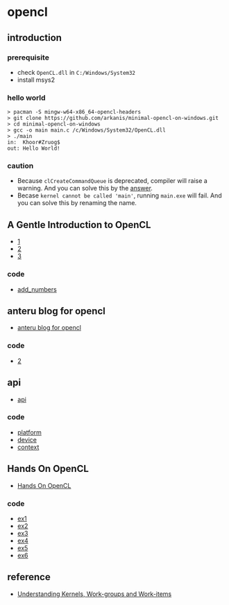 # opencl

## introduction

### prerequisite

- check `OpenCL.dll` in `C:/Windows/System32`
- install msys2

### hello world

```
> pacman -S mingw-w64-x86_64-opencl-headers
> git clone https://github.com/arkanis/minimal-opencl-on-windows.git
> cd minimal-opencl-on-windows
> gcc -o main main.c /c/Windows/System32/OpenCL.dll
> ./main
in:  Khoor#Zruog$
out: Hello World!
```

### caution

- Because `clCreateCommandQueue` is deprecated, compiler will raise a warning. And you can solve this by the [answer](https://stackoverflow.com/a/28500846/5772365).
- Becase `kernel cannot be called 'main'`, running `main.exe` will fail. And you can solve this by renaming the name.

## A Gentle Introduction to OpenCL

- [1](http://www.drdobbs.com/parallel/a-gentle-introduction-to-opencl/231002854)
- [2](http://www.drdobbs.com/parallel/a-gentle-introduction-to-opencl/231002854?pgno=2)
- [3](http://www.drdobbs.com/parallel/a-gentle-introduction-to-opencl/231002854?pgno=3)

### code

- [add_numbers](https://github.com/gaoxinge/something/tree/master/opencl/A%20Gentle%20Introduction%20to%20OpenCL/add_numbers)

## anteru blog for opencl

- [anteru blog for opencl](https://anteru.net/blog/tags/opencl/)

### code

- [2](https://github.com/gaoxinge/something/tree/master/opencl/anteru%20blog%20for%20opencl/2)

## api

- [api](https://www.khronos.org/registry/OpenCL/)

### code

- [platform](https://github.com/gaoxinge/something/tree/master/opencl/api/platform)
- [device](https://github.com/gaoxinge/something/tree/master/opencl/api/device)
- [context](https://github.com/gaoxinge/something/tree/master/opencl/api/context)

## Hands On OpenCL

- [Hands On OpenCL](http://handsonopencl.github.io/)

### code

- [ex1](https://github.com/gaoxinge/something/tree/master/opencl/Hands%20On%20OpenCL/ex1)
- [ex2](https://github.com/gaoxinge/something/tree/master/opencl/Hands%20On%20OpenCL/ex2)
- [ex3](https://github.com/gaoxinge/something/tree/master/opencl/Hands%20On%20OpenCL/ex3)
- [ex4](https://github.com/gaoxinge/something/tree/master/opencl/Hands%20On%20OpenCL/ex4)
- [ex5](https://github.com/gaoxinge/something/tree/master/opencl/Hands%20On%20OpenCL/ex5)
- [ex6](https://github.com/gaoxinge/something/tree/master/opencl/Hands%20On%20OpenCL/ex6)

## reference

- [Understanding Kernels, Work-groups and Work-items](https://downloads.ti.com/mctools/esd/docs/opencl/execution/kernels-workgroups-workitems.html)